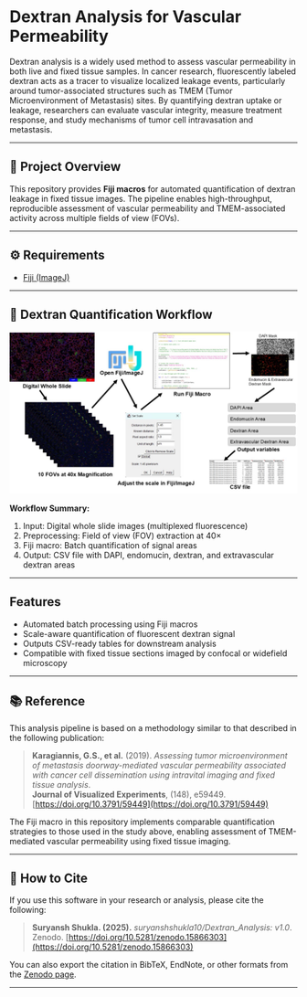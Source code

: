 # Dextran Analysis for Vascular Permeability

Dextran analysis is a widely used method to assess vascular permeability in both live and fixed tissue samples. In cancer research, fluorescently labeled dextran acts as a tracer to visualize localized leakage events, particularly around tumor-associated structures such as TMEM (Tumor Microenvironment of Metastasis) sites. By quantifying dextran uptake or leakage, researchers can evaluate vascular integrity, measure treatment response, and study mechanisms of tumor cell intravasation and metastasis.

---

## 📂 Project Overview

This repository provides **Fiji macros** for automated quantification of dextran leakage in fixed tissue images. The pipeline enables high-throughput, reproducible assessment of vascular permeability and TMEM-associated activity across multiple fields of view (FOVs).

---

## ⚙️ Requirements

- [Fiji (ImageJ)](https://imagej.net/software/fiji/)

---

## 🔬 Dextran Quantification Workflow

![Dextran Workflow](images/picture1_workflow.PNG.jpg)

**Workflow Summary:**
1. Input: Digital whole slide images (multiplexed fluorescence)
2. Preprocessing: Field of view (FOV) extraction at 40×
3. Fiji macro: Batch quantification of signal areas
4. Output: CSV file with DAPI, endomucin, dextran, and extravascular dextran areas

---

## Features

- Automated batch processing using Fiji macros  
- Scale-aware quantification of fluorescent dextran signal  
- Outputs CSV-ready tables for downstream analysis  
- Compatible with fixed tissue sections imaged by confocal or widefield microscopy  

---

## 📚 Reference

This analysis pipeline is based on a methodology similar to that described in the following publication:

> **Karagiannis, G.S., et al.** (2019). *Assessing tumor microenvironment of metastasis doorway-mediated vascular permeability associated with cancer cell dissemination using intravital imaging and fixed tissue analysis*.  
> **Journal of Visualized Experiments**, (148), e59449.  
> [https://doi.org/10.3791/59449](https://doi.org/10.3791/59449)

The Fiji macro in this repository implements comparable quantification strategies to those used in the study above, enabling assessment of TMEM-mediated vascular permeability using fixed tissue imaging.

---

## 📖 How to Cite

If you use this software in your research or analysis, please cite the following:

> **Suryansh Shukla. (2025).** *suryanshshukla10/Dextran_Analysis: v1.0*. Zenodo. [https://doi.org/10.5281/zenodo.15866303](https://doi.org/10.5281/zenodo.15866303)

You can also export the citation in BibTeX, EndNote, or other formats from the [Zenodo page](https://doi.org/10.5281/zenodo.15866303).

---
